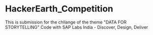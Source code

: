 # HackerEarth_Competition
This is submission for the chllange of the theme "DATA FOR STORYTELLING" Code with SAP Labs India - Discover, Design, Deliver 
